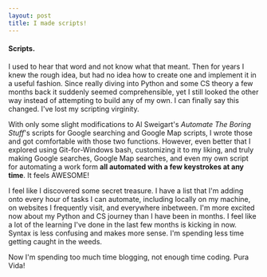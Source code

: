 ```yaml
---
layout: post
title: I made scripts!
---
```


#### Scripts. 

I used to hear that word and not know what that meant. Then for years I knew the rough idea, but had no idea how to create one and implement it in a useful fashion. Since really diving into Python and some CS theory a few months back it suddenly seemed comprehensible, yet I still looked the other way instead of attempting to build any of my own. I can finally say this changed. I've lost my scripting virginity.

With only some slight modifications to Al Sweigart's _Automate The Boring Stuff_'s scripts for Google searching and Google Map scripts, I wrote those and got comfortable with those two functions. However, even better that I explored using Git-for-Windows bash, customizing it to my liking, and truly making Google searches, Google Map searches, and even my own script for automating a work form **all automated with a few keystrokes at any time**. It feels AWESOME!

I feel like I discovered some secret treasure. I have a list that I'm adding onto every hour of tasks I can automate, including locally on my machine, on websites I frequently visit, and everywhere inbetween. I'm more excited now about my Python and CS journey than I have been in months. I feel like a lot of the learning I've done in the last few months is kicking in now. Syntax is less confusing and makes more sense. I'm spending less time getting caught in the weeds.

Now I'm spending too much time blogging, not enough time coding. Pura Vida!
